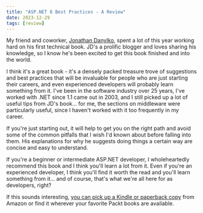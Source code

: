 ```yaml
---
title: "ASP.NET 8 Best Practices - A Review"
date: 2023-12-29
tags: [review]
---
```


My friend and coworker, [Jonathan Danylko](https://www.danylkoweb.com), spent a lot of this year working hard on his first technical book. JD's a prolific blogger and loves sharing his knowledge, so I know he's been excited to get this book finished and into the world.

I think it's a great book - it's a densely packed treasure trove of suggestions and best practices that will be invaluable for people who are just starting their careers, and even experienced developers will probably learn something from it. I've been in the software industry over 25 years, I've worked with .NET since 1.1 came out in 2003, and I still picked up a lot of useful tips from JD's book... for me, the sections on middleware were particularly useful, since I haven't worked with it too frequently in my career.

If you're just starting out, it will help to get you on the right path and avoid some of the common pitfalls that I wish I'd known about before falling into them. His explanations for why he suggests doing things a certain way are concise and easy to understand.

If you're a beginner or intermediate ASP.NET developer, I wholeheartedly recommend this book and I think you'll learn a lot from it. Even if you're an experienced developer, I think you'll find it worth the read and you'll learn something from it... and of course, that's what we're all here for as developers, right?

If this sounds interesting, [you can pick up a Kindle or paperback copy](https://www.amazon.com/ASP-NET-Best-Practices-techniques-large-scale/dp/183763212X?crid=2XQDOXG67B5EW&keywords=asp.net+8+best+practices&qid=1703883385&sprefix=asp.net+8+best%2Caps%2C144&sr=8-1) from Amazon or find it wherever your favorite Packt books are available.

